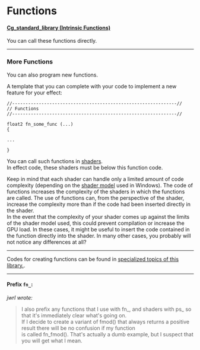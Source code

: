 
# Functions


#### [Cg_standard_library (Intrinsic Functions)](Cg_standard_library/README.md)  
   You can call these functions directly.

--- 
### More Functions

You can also program new functions.

A template that you can complete with your code to implement a new feature for your effect:
``` Code
//--------------------------------------------------------------//
// Functions
//--------------------------------------------------------------//

float2 fn_some_func (...)
{

...

}
```

You can call such functions in [shaders](../Shaders/README.md ).  
In effect code, these shaders must be below this function code.  

Keep in mind that each shader can handle only a limited amount of code complexity 
(depending on the [shader model](../Techniques/README.md ) used in Windows). 
The code of functions increases the complexity of the shaders in which the functions are called. 
The use of functions can, from the perspective of the shader, increase the complexity more than if the code had been 
inserted directly in the shader.  
In the event that the complexity of your shader comes up against the limits of the shader model used, 
this could prevent compilation or increase the GPU load. In these cases, it might be useful to insert the code contained 
in the function directly into the shader. In many other cases, you probably will not notice any differences at all?


---

Codes for creating functions can be found in [specialized topics of this library.](../../README.md).

---

#### Prefix `fn_`:
*jwrl wrote:*
>I also prefix any functions that I use with fn_, and shaders with ps_ so that it's immediately clear what's going on.  
>If I decide to create a variant of fmod() that always returns a positive result there will be no confusion if my function  
>is called fn_fmod(). That's actually a dumb example, but I suspect that you will get what I mean.

